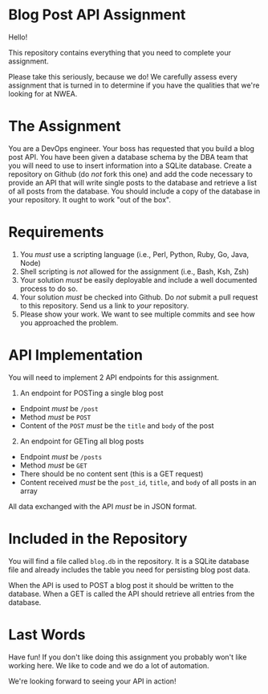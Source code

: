 # Blog Post API Assignment

Hello!

This repository contains everything that you need to complete your assignment.

Please take this seriously, because we do!  We carefully assess every assignment that is
turned in to determine if you have the qualities that we're looking for at NWEA.

# The Assignment

You are a DevOps engineer.  Your boss has requested that you build a blog post API.
You have been given a database schema by the DBA team that you will need to use to insert information into a SQLite database.
Create a repository on Github (do *not* fork this one) and add the code necessary to provide an API that will write single posts to the
database and retrieve a list of all posts from the database.  You should include a copy of the database in your repository.
It ought to work "out of the box".

# Requirements

1. You *must* use a scripting language (i.e., Perl, Python, Ruby, Go, Java, Node)
2. Shell scripting is *not* allowed for the assignment (i.e., Bash, Ksh, Zsh)
3. Your solution *must* be easily deployable and include a well documented process to do so.
4. Your solution *must* be checked into Github.  Do *not* submit a pull request to this repository.  Send us a link to *your* repository.
5. Please show your work.  We want to see multiple commits and see how you approached the problem.

# API Implementation

You will need to implement 2 API endpoints for this assignment.

1. An endpoint for POSTing a single blog post
  * Endpoint *must* be `/post`
  * Method *must* be `POST`
  * Content of the `POST` *must* be the `title` and `body` of the post
2. An endpoint for GETing all blog posts
  * Endpoint *must* be `/posts`
  * Method *must* be `GET`
  * There should be no content sent (this is a GET request)
  * Content received *must* be the `post_id`, `title`, and `body` of all posts in an array

All data exchanged with the API *must* be in JSON format.

# Included in the Repository

You will find a file called `blog.db` in the repository.  It is a SQLite database file and already includes the table you need for persisting blog post data.

When the API is used to POST a blog post it should be written to the database.  When a GET is called the API should retrieve all entries from the database.

# Last Words

Have fun!  If you don't like doing this assignment you probably won't like working here.  We like to code and we do a lot of automation.

We're looking forward to seeing your API in action!


